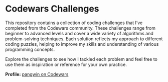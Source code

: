 # Codewars Challenges

This repository contains a collection of coding challenges that I’ve completed from the Codewars community. These challenges range from beginner to advanced levels and cover a wide variety of algorithms and problem-solving techniques. Each solution reflects my approach to different coding puzzles, helping to improve my skills and understanding of various programming concepts.

Explore the challenges to see how I tackled each problem and feel free to use them as inspiration or reference for your own practice.

**Profile:** [pangwin on Codewars](https://www.codewars.com/users/pangwin)
